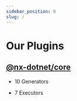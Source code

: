 ```yaml
---
sidebar_position: 0
slug: /
---
```


# Our Plugins

## [@nx-dotnet/core](./core)

- 10 Generators

- 7 Executors
